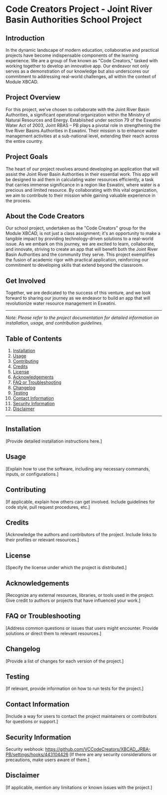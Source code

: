 # Code Creators Project - Joint River Basin Authorities School Project

## Introduction

In the dynamic landscape of modern education, collaborative and practical projects have become indispensable components of the learning experience. We are a group of five known as "Code Creators," tasked with working together to develop an innovative app. Our endeavor not only serves as a demonstration of our knowledge but also underscores our commitment to addressing real-world challenges, all within the context of Module XBCAD.

## Project Overview

For this project, we've chosen to collaborate with the Joint River Basin Authorities, a significant operational organization within the Ministry of Natural Resources and Energy. Established under section 79 of the Eswatini Water Act of 2003, Joint RBAS – PB plays a pivotal role in strengthening the five River Basins Authorities in Eswatini. Their mission is to enhance water management activities at a sub-national level, extending their reach across the entire country.

## Project Goals

The heart of our project revolves around developing an application that will assist the Joint River Basin Authorities in their essential work. This app will be designed to aid them in calculating water resources efficiently, a task that carries immense significance in a region like Eswatini, where water is a precious and limited resource. By collaborating with this vital organization, we aim to contribute to their mission while gaining valuable experience in the process.

## About the Code Creators

Our school project, undertaken as the "Code Creators" group for the Module XBCAD, is not just a class assignment; it's an opportunity to make a tangible impact by providing technology-driven solutions to a real-world issue. As we embark on this journey, we are excited to learn, collaborate, and innovate, striving to create an app that will benefit both the Joint River Basin Authorities and the community they serve. This project exemplifies the fusion of academic rigor with practical application, reinforcing our commitment to developing skills that extend beyond the classroom.

## Get Involved

Together, we are dedicated to the success of this venture, and we look forward to sharing our journey as we endeavor to build an app that will revolutionize water resource management in Eswatini.

---

*Note: Please refer to the project documentation for detailed information on installation, usage, and contribution guidelines.*

## Table of Contents

1. [Installation](#installation)
2. [Usage](#usage)
3. [Contributing](#contributing)
4. [Credits](#credits)
5. [License](#license)
6. [Acknowledgements](#acknowledgements)
7. [FAQ or Troubleshooting](#faq-or-troubleshooting)
8. [Changelog](#changelog)
9. [Testing](#testing)
10. [Contact Information](#contact-information)
11. [Security Information](#security-information)
12. [Disclaimer](#disclaimer)

---

## Installation

[Provide detailed installation instructions here.]

## Usage

[Explain how to use the software, including any necessary commands, inputs, or configurations.]

## Contributing

[If applicable, explain how others can get involved. Include guidelines for code style, pull request procedures, etc.]

## Credits

[Acknowledge the authors and contributors of the project. Include links to their profiles or relevant resources.]

## License

[Specify the license under which the project is distributed.]

## Acknowledgements

[Recognize any external resources, libraries, or tools used in the project. Give credit to authors or projects that have influenced your work.]

## FAQ or Troubleshooting

[Address common questions or issues that users might encounter. Provide solutions or direct them to relevant resources.]

## Changelog

[Provide a list of changes for each version of the project.]

## Testing

[If relevant, provide information on how to run tests for the project.]

## Contact Information

[Include a way for users to contact the project maintainers or contributors for questions or support.]

## Security Information
Security webhook: https://github.com/VCCodeCreators/XBCAD_JRBA-PB/settings/hooks/443104426
[If there are any security considerations or precautions, make users aware of them.]

## Disclaimer

[If applicable, mention any limitations or known issues with the project.]
